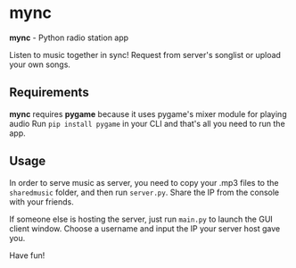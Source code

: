 # mync

**mync** - Python radio station app

Listen to music together in sync! Request from server's songlist or upload your own songs.

## Requirements
**mync** requires **pygame** because it uses pygame's mixer module for playing audio
Run `pip install pygame` in your CLI and that's all you need to run the app.

## Usage
In order to serve music as server, you need to copy your .mp3 files to the `sharedmusic` folder, and then run `server.py`. Share the IP from the console with your friends.

If someone else is hosting the server, just run `main.py` to launch the GUI client window. Choose a username and input the IP your server host gave you.

Have fun!
